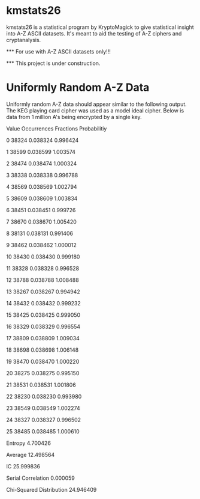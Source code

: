 # kmstats26

kmstats26 is a statistical program by KryptoMagick to give statistical insight into A-Z ASCII datasets.  It's meant to aid the testing of A-Z ciphers and cryptanalysis.

*** For use with A-Z ASCII datasets only!!!

*** This project is under construction.

# Uniformly Random A-Z Data

Uniformly random A-Z data should appear similar to the following output.  The KEG playing card cipher was used as a model ideal cipher.  Below is data from 1 million A's being encrypted by a single key.

Value  Occurrences  Fractions  Probabilitiy

  0         38324  0.038324   0.996424

  1         38599  0.038599   1.003574

  2         38474  0.038474   1.000324

  3         38338  0.038338   0.996788

  4         38569  0.038569   1.002794

  5         38609  0.038609   1.003834

  6         38451  0.038451   0.999726

  7         38670  0.038670   1.005420

  8         38131  0.038131   0.991406

  9         38462  0.038462   1.000012

 10         38430  0.038430   0.999180

 11         38328  0.038328   0.996528

 12         38788  0.038788   1.008488

 13         38267  0.038267   0.994942

 14         38432  0.038432   0.999232

 15         38425  0.038425   0.999050

 16         38329  0.038329   0.996554

 17         38809  0.038809   1.009034

 18         38698  0.038698   1.006148

 19         38470  0.038470   1.000220

 20         38275  0.038275   0.995150

 21         38531  0.038531   1.001806

 22         38230  0.038230   0.993980

 23         38549  0.038549   1.002274

 24         38327  0.038327   0.996502

 25         38485  0.038485   1.000610

Entropy 4.700426

Average 12.498564

IC 25.999836

Serial Correlation 0.000059

Chi-Squared Distribution 24.946409
